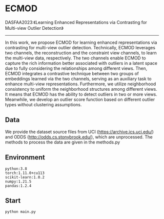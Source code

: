 # ECMOD
DASFAA2023:《Learning Enhanced Representations via Contrasting for Multi-view Outlier Detection》
***
In this work, we propose ECMOD for learning enhanced representations via contrasting for multi-view outlier detection. Technically, ECMOD leverages two channels, the reconstruction and the constraint view channels, to learn the multi-view data, respectively. The two channels enable ECMOD to capture the rich information better associated with outliers in a latent space due to fully considering the relationships among different views. Then, ECMOD integrates a contrastive technique between two groups of embeddings learned via the two channels, serving as an auxiliary task to enhance multi-view representations. Furthermore, we utilize neighborhood consistency to uniform the neighborhood structures among different views. It means that ECMOD has the ability to detect outliers in two or more views. Meanwhile, we develop an outlier score function based on different outlier types without clustering assumptions.
## Data
We provide the dataset source files from UCI (https://archive.ics.uci.edu/) and ODDS (http://odds.cs.stonybrook.edu/), which are unprocessed. The methods to process the data are given in the methods.py
## Environment
```
python:3.8
torch:1.11.0+cu113
scikit-learn:1.0.2
numpy:1.21.5
pandas:1.2.4
```
## Start
```
python main.py
```
